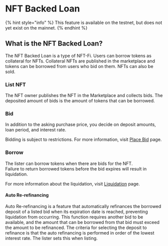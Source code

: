 # NFT Backed Loan

{% hint style="info" %}
This feature is available on the testnet, but does not yet exist on the mainnet.
{% endhint %}

## What is the NFT Backed Loan?

The NFT Backed Loan is a type of NFT-Fi. Users can borrow tokens as collateral for NFTs.
Collateral NFTs are published in the marketplace and tokens can be borrowed from users who bid on them. NFTs can also be sold.

### List NFT

The NFT owner publishes the NFT in the Marketplace and collects bids. The deposited amount of bids is the amount of tokens that can be borrowed.

### Bid

In addition to the asking purchase price, you decide on deposit amounts, loan period, and interest rate.

Bidding is subject to restrictions. For more information, visit [Place Bid](nft-backed-loan/place-bid.md) page.

### Borrow

The lister can borrow tokens when there are bids for the NFT.  
Failure to return borrowed tokens before the bid expires will result in liquidation.

For more information about the liquidation, visit [Liquidation](nft-backed-loan/liquidation.md) page.

#### Auto Re-refinancing

Auto Re-refinancing is a feature that automatically refinances the borrowed deposit of a listed bid when its expiration date is reached, preventing liquidation from occurring. This function requires another bid to be available, and the amount that can be borrowed from that bid must exceed the amount to be refinanced. The criteria for selecting the deposit to refinance is that the auto refinancing is performed in order of the lowest interest rate.
The lister sets this when listing.
